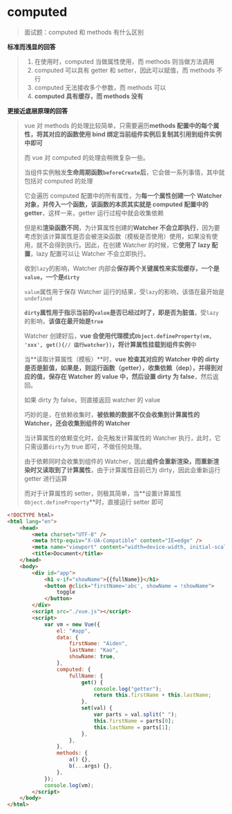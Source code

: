 # computed

> 面试题：computed 和 methods 有什么区别

**标准而浅显的回答**

> 1. 在使用时，computed 当做属性使用，而 methods 则当做方法调用
> 2. computed 可以具有 getter 和 setter，因此可以赋值，而 methods 不行
> 3. computed 无法接收多个参数，而 methods 可以
> 4. **computed 具有缓存，而 methods 没有**

**更接近底层原理的回答**

> vue 对 methods 的处理比较简单，只需要遍历**methods 配置中的每个属性，将其对应的函数使用 bind 绑定当前组件实例后复制其引用到组件实例中即可**
>
> 而 vue 对 computed 的处理会稍微复杂一些。
>
> 当组件实例触发**生命周期函数`beforeCreate`后**，它会做一系列事情，其中就包括对 computed 的处理
>
> 它会遍历 computed 配置中的所有属性，为**每一个属性创建一个 Watcher 对象，并传入一个函数，该函数的本质其实就是 computed 配置中的 getter**，这样一来，getter 运行过程中就会收集依赖
>
> 但是和**渲染函数不同**，为计算属性创建的**Watcher 不会立即执行**，因为要考虑到该计算属性是否会被渲染函数（模板是否使用）使用，如果没有使用，就不会得到执行。因此，在创建 Watcher 的时候，它**使用了 lazy 配置**，lazy 配置可以让 Watcher 不会立即执行。
>
> 收到`lazy`的影响，Watcher 内部会**保存两个关键属性来实现缓存，一个是`value`，一个是`dirty`**
>
> `value`属性用于保存 Watcher 运行的结果，受`lazy`的影响，该值在最开始是`undefined`
>
> **`dirty`属性用于指示当前的`value`是否已经过时了，即是否为脏值**，受`lazy`的影响，**该值在最开始是`true`**
>
> Watcher 创建好后，**vue 会使用代理模式`Object.defineProperty(vm, 'xxx', get(){// 运行watcher})`，将计算属性挂载到组件实例**中
>
> 当**读取计算属性（模板）**时，**vue 检查其对应的 Watcher 中的 dirty 是否是脏值，如果是，则运行函数（getter），收集依赖（dep），并得到对应的值，保存在 Watcher 的 value 中，然后设置 dirty 为 false**，然后返回。
>
> 如果 dirty 为 false，则直接返回 watcher 的 value
>
> 巧妙的是，在依赖收集时，**被依赖的数据不仅会收集到计算属性的 Watcher，还会收集到组件的 Watcher**
>
> 当计算属性的依赖变化时，会先触发计算属性的 Watcher 执行，此时，它只需设置`dirty`为 true 即可，不做任何处理。
>
> 由于依赖同时会收集到组件的 Watcher，因此**组件会重新渲染，而重新渲染时又读取到了计算属性**，由于计算属性目前已为 dirty，因此会重新运行 getter 进行运算
>
> 而对于计算属性的 setter，则极其简单，当**设置计算属性 `Object.defineProperty`**时，直接运行 setter 即可

```html
<!DOCTYPE html>
<html lang="en">
    <head>
        <meta charset="UTF-8" />
        <meta http-equiv="X-UA-Compatible" content="IE=edge" />
        <meta name="viewport" content="width=device-width, initial-scale=1.0" />
        <title>Document</title>
    </head>
    <body>
        <div id="app">
            <h1 v-if="showName">{{fullName}}</h1>
            <button @click="firstName='abc', showName = !showName">
                toggle
            </button>
        </div>
        <script src="./vue.js"></script>
        <script>
            var vm = new Vue({
                el: "#app",
                data: {
                    firstName: "Aiden",
                    lastName: "Kao",
                    showName: true,
                },
                computed: {
                    fullName: {
                        get() {
                            console.log("getter");
                            return this.firstName + this.lastName;
                        },
                        set(val) {
                            var parts = val.split(" ");
                            this.firstName = parts[0];
                            this.lastName = parts[1];
                        },
                    },
                },
                methods: {
                    a() {},
                    b(...args) {},
                },
            });
            console.log(vm);
        </script>
    </body>
</html>
```

